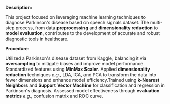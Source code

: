 **Description:**

This project focused on leveraging machine learning techniques to diagnose Parkinson's disease based on speech signals dataset. The multi-step process, from data **preprocessing** and **dimensionality reduction** to **model evaluation**, contributes to the development of accurate and robust diagnostic tools in healthcare.

**Procedure:**

Utilized a Parkinson's disease dataset from Kaggle, balancing it via **oversampling** to mitigate biases and improve model performance. Standardized features using **MinMax Scaler**. Applied **dimensionality reduction** techniques _e.g.,_ LDA, ICA, and PCA to transform the data into fewer dimensions and enhance model efficiency.Trained using **k-Nearest Neighbors** and **Support Vector Machine** for classification and regression in Parkinson's diagnosis. Assessed model effectiveness through **evaluation metrics** _e.g.,_ confusion matrix and ROC curve.
